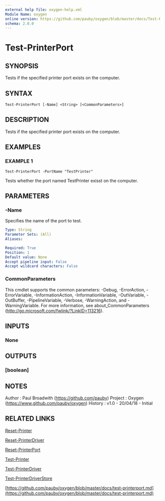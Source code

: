 ```yaml
---
external help file: oxygen-help.xml
Module Name: oxygen
online version: https://github.com/pauby/oxygen/blob/master/docs/Test-PrinterPort.md
schema: 2.0.0
---
```


# Test-PrinterPort

## SYNOPSIS
Tests if the specified printer port exists on the computer.

## SYNTAX

```
Test-PrinterPort [-Name] <String> [<CommonParameters>]
```

## DESCRIPTION
Tests if the specified printer port exists on the computer.

## EXAMPLES

### EXAMPLE 1
```
Test-PrinterPort -PortName "TestPrinter"
```

Tests whether the port named TestPrinter exisst on the computer.

## PARAMETERS

### -Name
Specifies the name of the port to test.

```yaml
Type: String
Parameter Sets: (All)
Aliases:

Required: True
Position: 1
Default value: None
Accept pipeline input: False
Accept wildcard characters: False
```

### CommonParameters
This cmdlet supports the common parameters: -Debug, -ErrorAction, -ErrorVariable, -InformationAction, -InformationVariable, -OutVariable, -OutBuffer, -PipelineVariable, -Verbose, -WarningAction, and -WarningVariable.
For more information, see about_CommonParameters (http://go.microsoft.com/fwlink/?LinkID=113216).

## INPUTS

### None

## OUTPUTS

### [boolean]

## NOTES
Author  : Paul Broadwith (https://github.com/pauby)
Project : Oxygen (https://www.github.com/pauby/oxygen)
History : v1.0 - 20/04/18 - Initial

## RELATED LINKS

[Reset-Printer]()

[Reset-PrinterDriver]()

[Reset-PrinterPort]()

[Test-Printer]()

[Test-PrinterDriver]()

[Test-PrinterDriverStore]()

[https://github.com/pauby/oxygen/blob/master/docs/test-printerport.md](https://github.com/pauby/oxygen/blob/master/docs/test-printerport.md)

